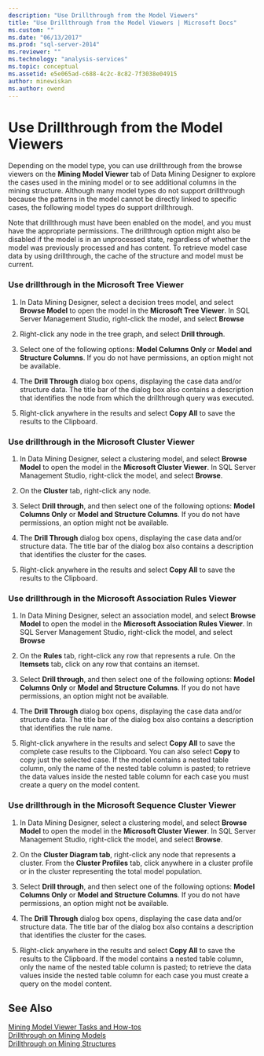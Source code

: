 ```yaml
---
description: "Use Drillthrough from the Model Viewers"
title: "Use Drillthrough from the Model Viewers | Microsoft Docs"
ms.custom: ""
ms.date: "06/13/2017"
ms.prod: "sql-server-2014"
ms.reviewer: ""
ms.technology: "analysis-services"
ms.topic: conceptual
ms.assetid: e5e065ad-c688-4c2c-8c82-7f3038e04915
author: minewiskan
ms.author: owend
---
```

# Use Drillthrough from the Model Viewers
  Depending on the model type, you can use drillthrough from the browse viewers on the **Mining Model Viewer** tab of Data Mining Designer to explore the cases used in the mining model or to see additional columns in the mining structure. Although many model types do not support drillthrough because the patterns in the model cannot be directly linked to specific cases, the following model types do support drillthrough.  
  
 Note that drillthrough must have been enabled on the model, and you must have the appropriate permissions. The drillthrough option might also be disabled if the model is in an unprocessed state, regardless of whether the model was previously processed and has content. To retrieve model case data by using drillthrough, the cache of the structure and model must be current.  
  
### Use drillthrough in the Microsoft Tree Viewer  
  
1.  In Data Mining Designer, select a decision trees model, and select **Browse Model** to open the model in the **Microsoft Tree Viewer**. In SQL Server Management Studio, right-click the model, and select **Browse**  
  
2.  Right-click any node in the tree graph, and select **Drill through**.  
  
3.  Select one of the following options: **Model Columns Only** or **Model and Structure Columns**. If you do not have permissions, an option might not be available.  
  
4.  The **Drill Through** dialog box opens, displaying the case data and/or structure data. The title bar of the dialog box also contains a description that identifies the node from which the drillthrough query was executed.  
  
5.  Right-click anywhere in the results and select **Copy All** to save the results to the Clipboard.  
  
### Use drillthrough in the Microsoft Cluster Viewer  
  
1.  In Data Mining Designer, select a clustering model, and select **Browse Model** to open the model in the **Microsoft Cluster Viewer**. In SQL Server Management Studio, right-click the model, and select **Browse**.  
  
2.  On the **Cluster** tab, right-click any node.  
  
3.  Select **Drill through**, and then select one of the following options: **Model Columns Only** or **Model and Structure Columns**. If you do not have permissions, an option might not be available.  
  
4.  The **Drill Through** dialog box opens, displaying the case data and/or structure data. The title bar of the dialog box also contains a description that identifies the cluster for the cases.  
  
5.  Right-click anywhere in the results and select **Copy All** to save the results to the Clipboard.  
  
### Use drillthrough in the Microsoft Association Rules Viewer  
  
1.  In Data Mining Designer, select an association model, and select **Browse Model** to open the model in the **Microsoft Association Rules Viewer**. In SQL Server Management Studio, right-click the model, and select **Browse**  
  
2.  On the **Rules** tab, right-click any row that represents a rule. On the **Itemsets** tab, click on any row that contains an itemset.  
  
3.  Select **Drill through**, and then select one of the following options: **Model Columns Only** or **Model and Structure Columns**. If you do not have permissions, an option might not be available.  
  
4.  The **Drill Through** dialog box opens, displaying the case data and/or structure data. The title bar of the dialog box also contains a description that identifies the rule name.  
  
5.  Right-click anywhere in the results and select **Copy All** to save the complete case results to the Clipboard. You can also select **Copy** to copy just the selected case. If the model contains a nested table column, only the name of the nested table column is pasted; to retrieve the data values inside the nested table column for each case you must create a query on the model content.  
  
### Use drillthrough in the Microsoft Sequence Cluster Viewer  
  
1.  In Data Mining Designer, select a clustering model, and select **Browse Model** to open the model in the **Microsoft Cluster Viewer**. In SQL Server Management Studio, right-click the model, and select **Browse**.  
  
2.  On the **Cluster Diagram tab**, right-click any node that represents a cluster. From the **Cluster Profiles** tab, click anywhere in a cluster profile or in the cluster representing the total model population.  
  
3.  Select **Drill through**, and then select one of the following options: **Model Columns Only** or **Model and Structure Columns**. If you do not have permissions, an option might not be available.  
  
4.  The **Drill Through** dialog box opens, displaying the case data and/or structure data. The title bar of the dialog box also contains a description that identifies the cluster for the cases.  
  
5.  Right-click anywhere in the results and select **Copy All** to save the results to the Clipboard. If the model contains a nested table column, only the name of the nested table column is pasted; to retrieve the data values inside the nested table column for each case you must create a query on the model content.  
  
## See Also  
 [Mining Model Viewer Tasks and How-tos](mining-model-viewer-tasks-and-how-tos.md)   
 [Drillthrough on Mining Models](drillthrough-on-mining-models.md)   
 [Drillthrough on Mining Structures](drillthrough-on-mining-structures.md)  
  
  
